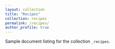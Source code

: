 ```yaml
---
layout: collection
title: "Recipes"
collection: recipes
permalink: /recipes/
author_profile: true
---
```


Sample document listing for the collection `_recipes`.